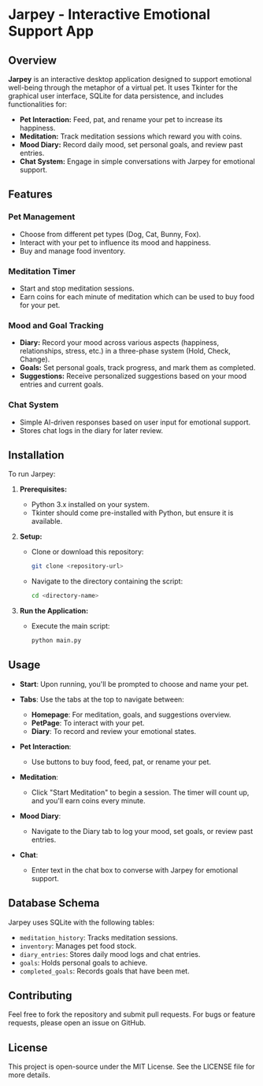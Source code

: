 # Jarpey - Interactive Emotional Support App

## Overview

**Jarpey** is an interactive desktop application designed to support emotional well-being through the metaphor of a virtual pet. It uses Tkinter for the graphical user interface, SQLite for data persistence, and includes functionalities for:

- **Pet Interaction:** Feed, pat, and rename your pet to increase its happiness.
- **Meditation:** Track meditation sessions which reward you with coins.
- **Mood Diary:** Record daily mood, set personal goals, and review past entries.
- **Chat System:** Engage in simple conversations with Jarpey for emotional support.

## Features

### Pet Management
- Choose from different pet types (Dog, Cat, Bunny, Fox).
- Interact with your pet to influence its mood and happiness.
- Buy and manage food inventory.

### Meditation Timer
- Start and stop meditation sessions.
- Earn coins for each minute of meditation which can be used to buy food for your pet.

### Mood and Goal Tracking
- **Diary:** Record your mood across various aspects (happiness, relationships, stress, etc.) in a three-phase system (Hold, Check, Change).
- **Goals:** Set personal goals, track progress, and mark them as completed.
- **Suggestions:** Receive personalized suggestions based on your mood entries and current goals.

### Chat System
- Simple AI-driven responses based on user input for emotional support.
- Stores chat logs in the diary for later review.

## Installation

To run Jarpey:

1. **Prerequisites:**
   - Python 3.x installed on your system.
   - Tkinter should come pre-installed with Python, but ensure it is available.

2. **Setup:**
   - Clone or download this repository:
     ```bash
     git clone <repository-url>
     ```
   - Navigate to the directory containing the script:
     ```bash
     cd <directory-name>
     ```

3. **Run the Application:**
   - Execute the main script:
     ```bash
     python main.py
     ```

## Usage

- **Start**: Upon running, you'll be prompted to choose and name your pet.
- **Tabs**: Use the tabs at the top to navigate between:
  - **Homepage**: For meditation, goals, and suggestions overview.
  - **PetPage**: To interact with your pet.
  - **Diary**: To record and review your emotional states.

- **Pet Interaction**: 
  - Use buttons to buy food, feed, pat, or rename your pet.
  
- **Meditation**: 
  - Click "Start Meditation" to begin a session. The timer will count up, and you'll earn coins every minute.

- **Mood Diary**: 
  - Navigate to the Diary tab to log your mood, set goals, or review past entries.

- **Chat**: 
  - Enter text in the chat box to converse with Jarpey for emotional support.

## Database Schema

Jarpey uses SQLite with the following tables:
- `meditation_history`: Tracks meditation sessions.
- `inventory`: Manages pet food stock.
- `diary_entries`: Stores daily mood logs and chat entries.
- `goals`: Holds personal goals to achieve.
- `completed_goals`: Records goals that have been met.

## Contributing

Feel free to fork the repository and submit pull requests. For bugs or feature requests, please open an issue on GitHub.

## License

This project is open-source under the MIT License. See the LICENSE file for more details.
